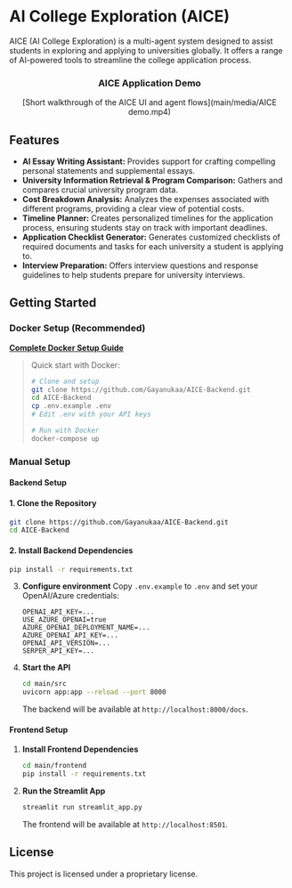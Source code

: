 # AI College Exploration (AICE)

AICE (AI College Exploration) is a multi-agent system designed to assist students in exploring and applying to universities globally. It offers a range of AI-powered tools to streamline the college application process.

<div align="center">
  
### AICE Application Demo

[Short walkthrough of the AICE UI and agent flows](main/media/AICE demo.mp4)

</div>

## Features

- **AI Essay Writing Assistant:** Provides support for crafting compelling personal statements and supplemental essays.
- **University Information Retrieval & Program Comparison:** Gathers and compares crucial university program data.
- **Cost Breakdown Analysis:** Analyzes the expenses associated with different programs, providing a clear view of potential costs.
- **Timeline Planner:** Creates personalized timelines for the application process, ensuring students stay on track with important deadlines.
- **Application Checklist Generator:** Generates customized checklists of required documents and tasks for each university a student is applying to.
- **Interview Preparation:** Offers interview questions and response guidelines to help students prepare for university interviews.

## Getting Started

### Docker Setup (Recommended)

**[Complete Docker Setup Guide](DOCKER_README.md)**
>
> Quick start with Docker:
>
> ```bash
> # Clone and setup
> git clone https://github.com/Gayanukaa/AICE-Backend.git
> cd AICE-Backend
> cp .env.example .env
> # Edit .env with your API keys
>
> # Run with Docker
> docker-compose up
> ```

### Manual Setup

#### Backend Setup

#### 1. Clone the Repository

```bash
git clone https://github.com/Gayanukaa/AICE-Backend.git
cd AICE-Backend
```

#### 2. Install Backend Dependencies

```bash
pip install -r requirements.txt
```

3. **Configure environment**
   Copy `.env.example` to `.env` and set your OpenAI/Azure credentials:

   ```text
   OPENAI_API_KEY=...
   USE_AZURE_OPENAI=true
   AZURE_OPENAI_DEPLOYMENT_NAME=...
   AZURE_OPENAI_API_KEY=...
   OPENAI_API_VERSION=...
   SERPER_API_KEY=...
   ```

4. **Start the API**

   ```bash
   cd main/src
   uvicorn app:app --reload --port 8000
   ```

   The backend will be available at `http://localhost:8000/docs`.

#### Frontend Setup

1. **Install Frontend Dependencies**

   ```bash
   cd main/frontend
   pip install -r requirements.txt
   ```

2. **Run the Streamlit App**

   ```bash
   streamlit run streamlit_app.py
   ```

   The frontend will be available at `http://localhost:8501`.

## License

This project is licensed under a proprietary license.
